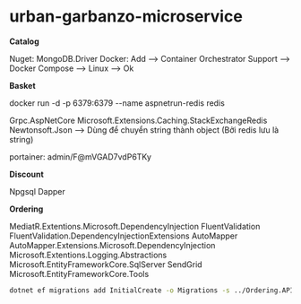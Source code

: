 # urban-garbanzo-microservice

**Catalog**

Nuget: MongoDB.Driver
Docker: Add --> Container Orchestrator Support --> Docker Compose --> Linux --> Ok

**Basket**

docker run -d -p 6379:6379 --name aspnetrun-redis redis

Grpc.AspNetCore
Microsoft.Extensions.Caching.StackExchangeRedis
Newtonsoft.Json --> Dùng để chuyển string thành object (Bởi redis lưu là string)

portainer: admin/F@mVGAD7vdP6TKy

**Discount**

Npgsql
Dapper

**Ordering**

MediatR.Extentions.Microsoft.DependencyInjection
FluentValidation
FluentValidation.DependencyInjectionExtensions
AutoMapper
AutoMapper.Extensions.Microsoft.DependencyInjection
Microsoft.Extentions.Logging.Abstractions
Microsoft.EntityFrameworkCore.SqlServer
SendGrid
Microsoft.EntityFrameworkCore.Tools

```bash
dotnet ef migrations add InitialCreate -o Migrations -s ../Ordering.API/Ordering.API.csproj
```
